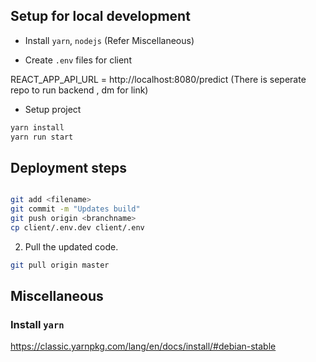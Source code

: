 
## Setup for local development
- Install `yarn`, `nodejs` (Refer Miscellaneous)



- Create `.env` files for client

REACT_APP_API_URL = http://localhost:8080/predict  (There is seperate repo to run backend , dm for link)


- Setup project
```bash
yarn install
yarn run start
```

## Deployment steps


```bash

git add <filename>
git commit -m "Updates build"
git push origin <branchname>
cp client/.env.dev client/.env
```

2. Pull the updated code.

```bash
git pull origin master
```

## Miscellaneous

### Install `yarn`
https://classic.yarnpkg.com/lang/en/docs/install/#debian-stable

